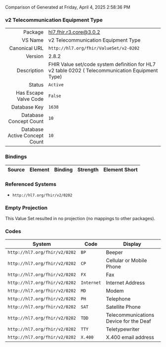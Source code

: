 Comparison of 
Generated at Friday, April 4, 2025 2:58:36 PM

### v2 Telecommunication Equipment Type

|      |     |
| ---: | --- |
| Package | hl7.fhir.r3.core@3.0.2 |
| VS Name | v2 Telecommunication Equipment Type |
| Canonical URL | `http://hl7.org/fhir/ValueSet/v2-0202` |
| Version | 2.8.2 |
| Description | FHIR Value set/code system definition for HL7 v2 table 0202 ( Telecommunication Equipment Type) |
| Status | `Active` |
| Has Escape Valve Code | `False` |
| Database Key | `1638` |
| Database Concept Count | `10` |
| Database Active Concept Count | `10` |
### Bindings

| Source | Element | Binding | Strength | Element Short |
| ------ | ------- | ------- | -------- | ------------- |

### Referenced Systems

* `http://hl7.org/fhir/v2/0202`
### Empty Projection

This Value Set resulted in no projection (no mappings to other packages).

### Codes

| System | Code | Display |
| ------ | ---- | ------- |
| `http://hl7.org/fhir/v2/0202` | `BP` | Beeper |
| `http://hl7.org/fhir/v2/0202` | `CP` | Cellular or Mobile Phone |
| `http://hl7.org/fhir/v2/0202` | `FX` | Fax |
| `http://hl7.org/fhir/v2/0202` | `Internet` | Internet Address |
| `http://hl7.org/fhir/v2/0202` | `MD` | Modem |
| `http://hl7.org/fhir/v2/0202` | `PH` | Telephone |
| `http://hl7.org/fhir/v2/0202` | `SAT` | Satellite Phone |
| `http://hl7.org/fhir/v2/0202` | `TDD` | Telecommunications Device for the Deaf |
| `http://hl7.org/fhir/v2/0202` | `TTY` | Teletypewriter |
| `http://hl7.org/fhir/v2/0202` | `X.400` | X.400 email address |
